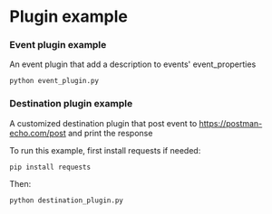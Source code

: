 # Plugin example

### Event plugin example

An event plugin that add a description to events' event_properties

`python event_plugin.py`

### Destination plugin example

A customized destination plugin that post event to https://postman-echo.com/post and print the response

To run this example, first install requests if needed:

`pip install requests`

Then:

`python destination_plugin.py`
